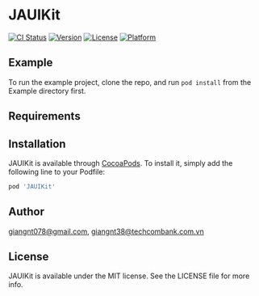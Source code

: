 # JAUIKit

[![CI Status](https://img.shields.io/travis/giangnt078@gmail.com/JAUIKit.svg?style=flat)](https://travis-ci.org/giangnt078@gmail.com/JAUIKit)
[![Version](https://img.shields.io/cocoapods/v/JAUIKit.svg?style=flat)](https://cocoapods.org/pods/JAUIKit)
[![License](https://img.shields.io/cocoapods/l/JAUIKit.svg?style=flat)](https://cocoapods.org/pods/JAUIKit)
[![Platform](https://img.shields.io/cocoapods/p/JAUIKit.svg?style=flat)](https://cocoapods.org/pods/JAUIKit)

## Example

To run the example project, clone the repo, and run `pod install` from the Example directory first.

## Requirements

## Installation

JAUIKit is available through [CocoaPods](https://cocoapods.org). To install
it, simply add the following line to your Podfile:

```ruby
pod 'JAUIKit'
```

## Author

giangnt078@gmail.com, giangnt38@techcombank.com.vn

## License

JAUIKit is available under the MIT license. See the LICENSE file for more info.

